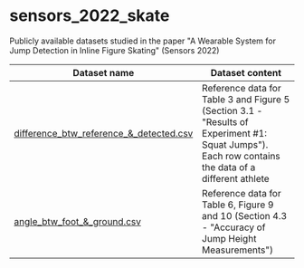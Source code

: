 # sensors_2022_skate
Publicly available datasets studied in the paper "A Wearable System for Jump Detection in Inline Figure Skating" (Sensors 2022)


|Dataset name|Dataset content|
|---|---|
|[difference_btw_reference_\&_detected.csv](https://github.com/alvisespano/sensors_2022_skate/blob/main/difference_btw_reference_%26_detected.csv)|Reference data for Table 3 and Figure 5 (Section 3.1 - "Results of Experiment #1: Squat Jumps"). Each row contains the data of a different athlete|
|[angle_btw_foot_\&_ground.csv](https://github.com/alvisespano/sensors_2022_skate/blob/main/angle_btw_foot_%26_ground.csv)|Reference data for Table 6, Figure 9 and 10 (Section 4.3 - "Accuracy of Jump Height Measurements")|
